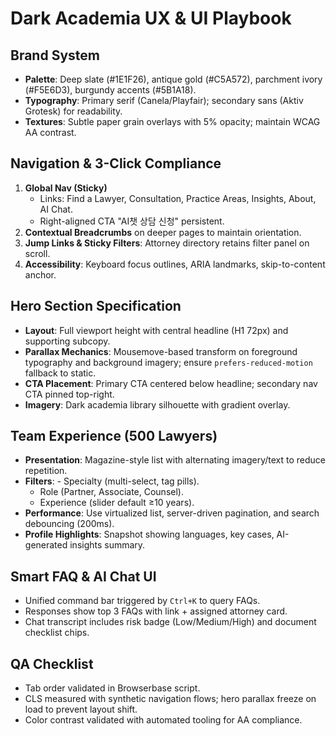 # Dark Academia UX & UI Playbook

## Brand System
- **Palette**: Deep slate (#1E1F26), antique gold (#C5A572), parchment ivory (#F5E6D3), burgundy accents (#5B1A18).
- **Typography**: Primary serif (Canela/Playfair); secondary sans (Aktiv Grotesk) for readability.
- **Textures**: Subtle paper grain overlays with 5% opacity; maintain WCAG AA contrast.

## Navigation & 3-Click Compliance
1. **Global Nav (Sticky)**
   - Links: Find a Lawyer, Consultation, Practice Areas, Insights, About, AI Chat.
   - Right-aligned CTA "AI챗 상담 신청" persistent.
2. **Contextual Breadcrumbs** on deeper pages to maintain orientation.
3. **Jump Links & Sticky Filters**: Attorney directory retains filter panel on scroll.
4. **Accessibility**: Keyboard focus outlines, ARIA landmarks, skip-to-content anchor.

## Hero Section Specification
- **Layout**: Full viewport height with central headline (H1 72px) and supporting subcopy.
- **Parallax Mechanics**: Mousemove-based transform on foreground typography and background imagery; ensure `prefers-reduced-motion` fallback to static.
- **CTA Placement**: Primary CTA centered below headline; secondary nav CTA pinned top-right.
- **Imagery**: Dark academia library silhouette with gradient overlay.

## Team Experience (500 Lawyers)
- **Presentation**: Magazine-style list with alternating imagery/text to reduce repetition.
- **Filters**:  - Specialty (multi-select, tag pills).
  - Role (Partner, Associate, Counsel).
  - Experience (slider default ≥10 years).
- **Performance**: Use virtualized list, server-driven pagination, and search debouncing (200ms).
- **Profile Highlights**: Snapshot showing languages, key cases, AI-generated insights summary.

## Smart FAQ & AI Chat UI
- Unified command bar triggered by `Ctrl+K` to query FAQs.
- Responses show top 3 FAQs with link + assigned attorney card.
- Chat transcript includes risk badge (Low/Medium/High) and document checklist chips.

## QA Checklist
- Tab order validated in Browserbase script.
- CLS measured with synthetic navigation flows; hero parallax freeze on load to prevent layout shift.
- Color contrast validated with automated tooling for AA compliance.